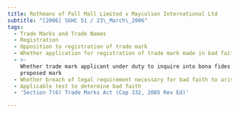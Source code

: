 ```yaml
---
title: Rothmans of Pall Mall Limited v Maycolson International Ltd
subtitle: "[2006] SGHC 51 / 23\_March\_2006"
tags:
  - Trade Marks and Trade Names
  - Registration
  - Opposition to registration of trade mark
  - Whether application for registration of trade mark made in bad faith
  - >-
    Whether trade mark applicant under duty to inquire into bona fides of
    proposed mark
  - Whether breach of legal requirement necessary for bad faith to arise
  - Applicable test to determine bad faith
  - 'Section 7(6) Trade Marks Act (Cap 332, 2005 Rev Ed)'

---
```


